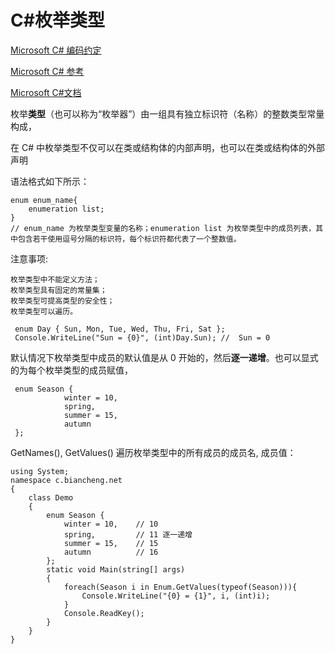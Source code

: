 # C#枚举类型

[Microsoft C# 编码约定](https://learn.microsoft.com/zh-cn/dotnet/csharp/fundamentals/coding-style/coding-conventions)

[Microsoft C# 参考](https://learn.microsoft.com/zh-cn/previous-versions/visualstudio/visual-studio-2012/618ayhy6(v=vs.110))

[Microsoft C#文档](https://learn.microsoft.com/zh-cn/dotnet/csharp/)

枚举**类型**（也可以称为“枚举器”）由一组具有独立标识符（名称）的整数类型常量构成，

在 C# 中枚举类型不仅可以在类或结构体的内部声明，也可以在类或结构体的外部声明

语法格式如下所示：

```
enum enum_name{
    enumeration list;
}
// enum_name 为枚举类型变量的名称；enumeration list 为枚举类型中的成员列表，其中包含若干使用逗号分隔的标识符，每个标识符都代表了一个整数值。
```

注意事项:

```
枚举类型中不能定义方法；
枚举类型具有固定的常量集；
枚举类型可提高类型的安全性；
枚举类型可以遍历。
```

```
 enum Day { Sun, Mon, Tue, Wed, Thu, Fri, Sat };
 Console.WriteLine("Sun = {0}", (int)Day.Sun); //  Sun = 0
```

默认情况下枚举类型中成员的默认值是从 0 开始的，然后**逐一递增**。也可以显式的为每个枚举类型的成员赋值，

```
 enum Season {
            winter = 10,
            spring,
            summer = 15,
            autumn
 };
```

GetNames(), GetValues()  遍历枚举类型中的所有成员的成员名, 成员值：

```
using System;
namespace c.biancheng.net
{
    class Demo
    {
        enum Season {
            winter = 10,	// 10
            spring,			// 11 逐一递增
            summer = 15,	// 15
            autumn			// 16
        };
        static void Main(string[] args) 
        {
            foreach(Season i in Enum.GetValues(typeof(Season))){
                Console.WriteLine("{0} = {1}", i, (int)i);
            }
            Console.ReadKey();
        }
    }
}
```

